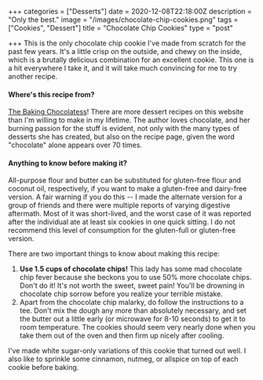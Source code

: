 +++
categories = ["Desserts"]
date = 2020-12-08T22:18:00Z
description = "Only the best."
image = "/images/chocolate-chip-cookies.png"
tags = ["Cookies", "Dessert"]
title = "Chocolate Chip Cookies"
type = "post"

+++
This is the only chocolate chip cookie I've made from scratch for the past few years. It's a little crisp on the outside, and chewy on the inside, which is a brutally delicious combination for an excellent cookie. This one is a hit everywhere I take it, and it will take much convincing for me to try another recipe.

#### Where's this recipe from?

[The Baking Chocolatess](https://www.thebakingchocolatess.com/perfect-chocolate-chip-cookies/ "The Baking Chocolatess")! There are more dessert recipes on this website than I'm willing to make in my lifetime. The author loves chocolate, and her burning passion for the stuff is evident, not only with the many types of desserts she has created, but also on the recipe page, given the word "chocolate" alone appears over 70 times.

#### Anything to know before making it?

All-purpose flour and butter can be substituted for gluten-free flour and coconut oil, respectively, if you want to make a gluten-free and dairy-free version. A fair warning if you do this -- I made the alternate version for a group of friends and there were multiple reports of varying digestive aftermath. Most of it was short-lived, and the worst case of it was reported after the individual ate at least six cookies in one quick sitting. I do not recommend this level of consumption for the gluten-full or gluten-free version.

There are two important things to know about making this recipe:

1. **Use 1.5 cups of chocolate chips!** This lady has some mad chocolate chip fever because she beckons you to use 50% more chocolate chips. Don't do it! It's not worth the sweet, sweet pain! You'll be drowning in chocolate chip sorrow before you realize your terrible mistake.
2. Apart from the chocolate chip malarky, do follow the instructions to a tee. Don't mix the dough any more than absolutely necessary, and set the butter out a little early (or microwave for 8-10 seconds) to get it to room temperature. The cookies should seem very nearly done when you take them out of the oven and then firm up nicely after cooling.

I've made white sugar-only variations of this cookie that turned out well. I also like to sprinkle some cinnamon, nutmeg, or allspice on top of each cookie before baking.